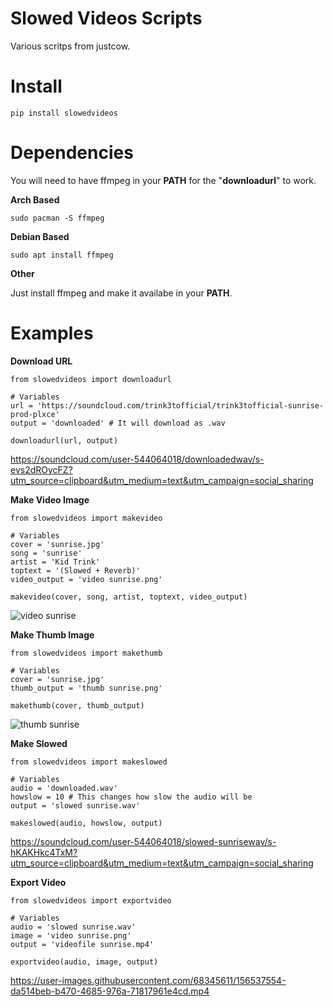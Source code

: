 # Slowed Videos Scripts

Various scritps from justcow.


# Install
```
pip install slowedvideos
```


# Dependencies

You will need to have ffmpeg in your **PATH** for the "**downloadurl**" to work.


**Arch Based**
```
sudo pacman -S ffmpeg
```
  
  
**Debian Based**
```
sudo apt install ffmpeg
```
  
  
**Other**

Just install ffmpeg and make it availabe in your **PATH**.


# Examples


**Download URL**
```
from slowedvideos import downloadurl

# Variables
url = 'https://soundcloud.com/trink3tofficial/trink3tofficial-sunrise-prod-plxce'
output = 'downloaded' # It will download as .wav 

downloadurl(url, output)
```
https://soundcloud.com/user-544064018/downloadedwav/s-evs2dROycFZ?utm_source=clipboard&utm_medium=text&utm_campaign=social_sharing


**Make Video Image**
```
from slowedvideos import makevideo

# Variables
cover = 'sunrise.jpg'
song = 'sunrise'
artist = 'Kid Trink'
toptext = '(Slowed + Reverb)'
video_output = 'video sunrise.png'

makevideo(cover, song, artist, toptext, video_output)
```
![video sunrise](https://user-images.githubusercontent.com/68345611/156537825-23bf7b0a-b106-4223-95f3-f7309185a836.png)


**Make Thumb Image**
```
from slowedvideos import makethumb

# Variables
cover = 'sunrise.jpg'
thumb_output = 'thumb sunrise.png'

makethumb(cover, thumb_output)
```
![thumb sunrise](https://user-images.githubusercontent.com/68345611/156537801-f67c2bd3-2230-4f6a-a84a-7a1483b533f1.png)


**Make Slowed**
```
from slowedvideos import makeslowed

# Variables
audio = 'downloaded.wav'
howslow = 10 # This changes how slow the audio will be
output = 'slowed sunrise.wav'

makeslowed(audio, howslow, output)
```
https://soundcloud.com/user-544064018/slowed-sunrisewav/s-hKAKHkc4TxM?utm_source=clipboard&utm_medium=text&utm_campaign=social_sharing


**Export Video**
```
from slowedvideos import exportvideo

# Variables
audio = 'slowed sunrise.wav'
image = 'video sunrise.png'
output = 'videofile sunrise.mp4'

exportvideo(audio, image, output)
```
https://user-images.githubusercontent.com/68345611/156537554-da514beb-b470-4685-976a-71817961e4cd.mp4
